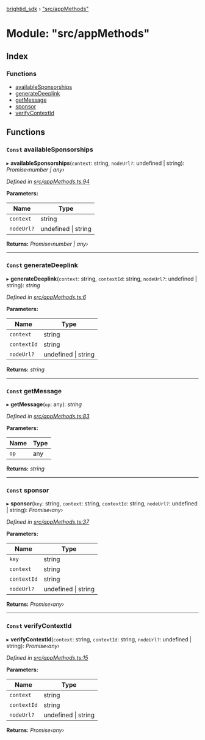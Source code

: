 [brightid_sdk](../README.md) › ["src/appMethods"](_src_appmethods_.md)

# Module: "src/appMethods"

## Index

### Functions

* [availableSponsorships](_src_appmethods_.md#const-availablesponsorships)
* [generateDeeplink](_src_appmethods_.md#const-generatedeeplink)
* [getMessage](_src_appmethods_.md#const-getmessage)
* [sponsor](_src_appmethods_.md#const-sponsor)
* [verifyContextId](_src_appmethods_.md#const-verifycontextid)

## Functions

### `Const` availableSponsorships

▸ **availableSponsorships**(`context`: string, `nodeUrl?`: undefined | string): *Promise‹number | any›*

*Defined in [src/appMethods.ts:94](https://github.com/acolytec3/brightIdSDK/blob/3153f9f/src/appMethods.ts#L94)*

**Parameters:**

Name | Type |
------ | ------ |
`context` | string |
`nodeUrl?` | undefined &#124; string |

**Returns:** *Promise‹number | any›*

___

### `Const` generateDeeplink

▸ **generateDeeplink**(`context`: string, `contextId`: string, `nodeUrl?`: undefined | string): *string*

*Defined in [src/appMethods.ts:6](https://github.com/acolytec3/brightIdSDK/blob/3153f9f/src/appMethods.ts#L6)*

**Parameters:**

Name | Type |
------ | ------ |
`context` | string |
`contextId` | string |
`nodeUrl?` | undefined &#124; string |

**Returns:** *string*

___

### `Const` getMessage

▸ **getMessage**(`op`: any): *string*

*Defined in [src/appMethods.ts:83](https://github.com/acolytec3/brightIdSDK/blob/3153f9f/src/appMethods.ts#L83)*

**Parameters:**

Name | Type |
------ | ------ |
`op` | any |

**Returns:** *string*

___

### `Const` sponsor

▸ **sponsor**(`key`: string, `context`: string, `contextId`: string, `nodeUrl?`: undefined | string): *Promise‹any›*

*Defined in [src/appMethods.ts:37](https://github.com/acolytec3/brightIdSDK/blob/3153f9f/src/appMethods.ts#L37)*

**Parameters:**

Name | Type |
------ | ------ |
`key` | string |
`context` | string |
`contextId` | string |
`nodeUrl?` | undefined &#124; string |

**Returns:** *Promise‹any›*

___

### `Const` verifyContextId

▸ **verifyContextId**(`context`: string, `contextId`: string, `nodeUrl?`: undefined | string): *Promise‹any›*

*Defined in [src/appMethods.ts:15](https://github.com/acolytec3/brightIdSDK/blob/3153f9f/src/appMethods.ts#L15)*

**Parameters:**

Name | Type |
------ | ------ |
`context` | string |
`contextId` | string |
`nodeUrl?` | undefined &#124; string |

**Returns:** *Promise‹any›*
